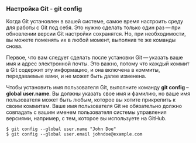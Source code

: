 ### Настройка Git - git config

Когда Git установлен в вашей системе, самое время настроить среду для работы с Git под себя. Это нужно сделать только один раз — при обновлении версии Git настройки сохранятся. Но, при необходимости, вы можете поменять их в любой момент, выполнив те же команды снова.

Первое, что вам следует сделать после установки Git — указать ваше имя и адрес электронной почты. Это важно, потому что каждый коммит в Git содержит эту информацию, и она включена в коммиты, передаваемые вами, и не может быть далее изменена.

Чтобы установить имя пользователя Git, выполните команду **git config –global user.name**. Вы должны указать свое имя и фамилию, но ваше имя пользователя может быть любым, которое вы хотите прикрепить к своим коммитам. Ваше имя пользователя Git не обязательно должно совпадать с вашим именем пользователя системы управления версиями, например, с тем, которое вы используете на GitHub.


~~~
$ git config --global user.name "John Doe"
$ git config --global user.email johndoe@example.com
~~~
